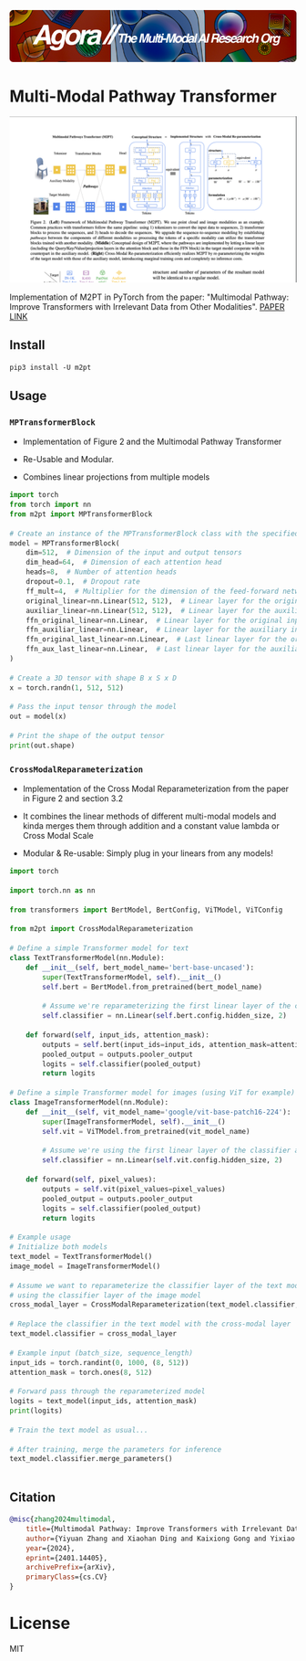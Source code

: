[![Multi-Modality](agorabanner.png)](https://discord.gg/qUtxnK2NMf)

# Multi-Modal Pathway Transformer

![Diagram](diagram.png)

Implementation of M2PT in PyTorch from the paper: "Multimodal Pathway: Improve Transformers with Irrelevant Data from Other Modalities".  [PAPER LINK](https://arxiv.org/abs/2401.14405)


## Install
`pip3 install -U m2pt`

## Usage

### `MPTransformerBlock`

- Implementation of Figure 2 and the Multimodal Pathway Transformer

- Re-Usable and Modular.

- Combines linear projections from multiple models



```python
import torch
from torch import nn
from m2pt import MPTransformerBlock

# Create an instance of the MPTransformerBlock class with the specified parameters
model = MPTransformerBlock(
    dim=512,  # Dimension of the input and output tensors
    dim_head=64,  # Dimension of each attention head
    heads=8,  # Number of attention heads
    dropout=0.1,  # Dropout rate
    ff_mult=4,  # Multiplier for the dimension of the feed-forward network
    original_linear=nn.Linear(512, 512),  # Linear layer for the original input tensor
    auxiliar_linear=nn.Linear(512, 512),  # Linear layer for the auxiliary input tensor
    ffn_original_linear=nn.Linear,  # Linear layer for the original input tensor in the feed-forward network
    ffn_auxiliar_linear=nn.Linear,  # Linear layer for the auxiliary input tensor in the feed-forward network
    ffn_original_last_linear=nn.Linear,  # Last linear layer for the original input tensor in the feed-forward network
    ffn_aux_last_linear=nn.Linear,  # Last linear layer for the auxiliary input tensor in the feed-forward network
)

# Create a 3D tensor with shape B x S x D
x = torch.randn(1, 512, 512)

# Pass the input tensor through the model
out = model(x)

# Print the shape of the output tensor
print(out.shape)


```


### `CrossModalReparameterization`
- Implementation of the Cross Modal Reparameterization from the paper in Figure 2 and section 3.2

- It combines the linear methods of different multi-modal models and kinda merges them through addition and a constant value lambda or Cross Modal Scale

- Modular & Re-usable: Simply plug in your linears from any models!

```python
import torch

import torch.nn as nn

from transformers import BertModel, BertConfig, ViTModel, ViTConfig

from m2pt import CrossModalReparameterization

# Define a simple Transformer model for text
class TextTransformerModel(nn.Module):
    def __init__(self, bert_model_name='bert-base-uncased'):
        super(TextTransformerModel, self).__init__()
        self.bert = BertModel.from_pretrained(bert_model_name)

        # Assume we're reparameterizing the first linear layer of the classifier
        self.classifier = nn.Linear(self.bert.config.hidden_size, 2)

    def forward(self, input_ids, attention_mask):
        outputs = self.bert(input_ids=input_ids, attention_mask=attention_mask)
        pooled_output = outputs.pooler_output
        logits = self.classifier(pooled_output)
        return logits

# Define a simple Transformer model for images (using ViT for example)
class ImageTransformerModel(nn.Module):
    def __init__(self, vit_model_name='google/vit-base-patch16-224'):
        super(ImageTransformerModel, self).__init__()
        self.vit = ViTModel.from_pretrained(vit_model_name)

        # Assume we're using the first linear layer of the classifier as the auxiliary layer
        self.classifier = nn.Linear(self.vit.config.hidden_size, 2)

    def forward(self, pixel_values):
        outputs = self.vit(pixel_values=pixel_values)
        pooled_output = outputs.pooler_output
        logits = self.classifier(pooled_output)
        return logits

# Example usage
# Initialize both models
text_model = TextTransformerModel()
image_model = ImageTransformerModel()

# Assume we want to reparameterize the classifier layer of the text model
# using the classifier layer of the image model
cross_modal_layer = CrossModalReparameterization(text_model.classifier, image_model.classifier)

# Replace the classifier in the text model with the cross-modal layer
text_model.classifier = cross_modal_layer

# Example input (batch_size, sequence_length)
input_ids = torch.randint(0, 1000, (8, 512))
attention_mask = torch.ones(8, 512)

# Forward pass through the reparameterized model
logits = text_model(input_ids, attention_mask)
print(logits)

# Train the text model as usual...

# After training, merge the parameters for inference
text_model.classifier.merge_parameters()



```


## Citation
```bibtex
@misc{zhang2024multimodal,
    title={Multimodal Pathway: Improve Transformers with Irrelevant Data from Other Modalities}, 
    author={Yiyuan Zhang and Xiaohan Ding and Kaixiong Gong and Yixiao Ge and Ying Shan and Xiangyu Yue},
    year={2024},
    eprint={2401.14405},
    archivePrefix={arXiv},
    primaryClass={cs.CV}
}
```


# License
MIT
